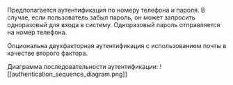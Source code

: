 Предполагается аутентификация по номеру телефона и пароля. В случае, если пользователь забыл пароль, он может запросить одноразовый для входа в систему. Одноразовый пароль отправляется на номер телефона.

Опциональна двухфакторная аутентификация с использованием почты в качестве второго фактора.

Диаграмма последовательности аутентификации: ![[authentication_sequence_diagram.png]]